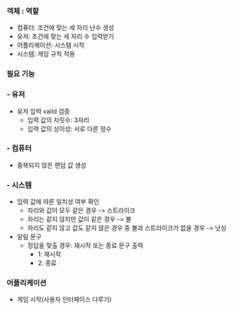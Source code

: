### 객체 : 역할

+ 컴퓨터: 조건에 맞는 세 자리 난수 생성
+ 유저: 조건에 맞는 세 자리 수 입력받기
+ 어플리케이션: 시스템 시작
+ 시스템: 게임 규칙 적용

### 필요 기능

### - 유저

+ 유저 입력 vaild 검증
    + 입력 값의 자릿수: 3자리
    + 입력 값의 상이성: 서로 다른 정수

### - 컴퓨터

+ 중복되지 않은 랜덤 값 생성

### - 시스템

+ 입력 값에 따른 일치성 여부 확인
    + 자리와 값이 모두 같은 경우 -> 스트라이크
    + 자리는 같지 않지만 값이 같은 경우 -> 볼
    + 자리도 같지 않고 값도 같지 않은 경우 중 볼과 스트라이크가 없을 경우 -> 낫싱
+ 알림 문구
    + 정답을 맞출 경우: 재시작 또는 종료 문구 출력
        + 1: 재시작
        + 2: 종료

### 어플리케이션

+ 게임 시작(사용자 인터페이스 다루기)